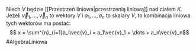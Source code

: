 Niech $V$ będzie [[Przestrzeń liniowa|przestrzenią liniową]] nad ciałem $K$. Jeżeli $\vec{v}_1,\dots,\vec{v}_n$ to wektory $V$ i $a_1,\dots,a_n$ to skalary $V$, to kombinacja liniowa tych wektorów ma postać: $$ x = \sum^{n}_{i=1}a_i\vec{v}_i = a_1\vec{v}_1 + \dots + a_n\vec{v}_n$$
#AlgebraLiniowa